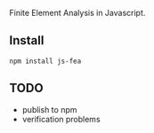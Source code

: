 Finite Element Analysis in Javascript.

Install
-------

```
npm install js-fea
```

TODO
----
* publish to npm
* verification problems
